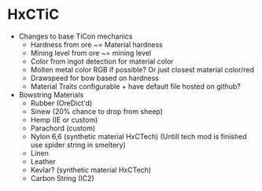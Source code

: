 # HxCTiC
 - Changes to base TiCon mechanics
	- Hardness from ore ~= Material hardness
	- Mining level from ore ~= mining level
	- Color from ingot detection for material color
	- Molten metal color RGB if possible? Or just closest material color/red
	- Drawspeed for bow based on hardness
	- Material Traits configurable + have default file hosted on github? 
 - Bowstring Materials
	- Rubber (OreDict'd)
	- Sinew (20% chance to drop from sheep)
	- Hemp (IE or custom)
	- Parachord (custom)
	- Nylon 6,6 (synthetic material HxCTech) (Untill tech mod is finished use spider string in smeltery)
	- Linen
	- Leather
	- Kevlar? (synthetic material HxCTech)
	- Carbon String (IC2)
